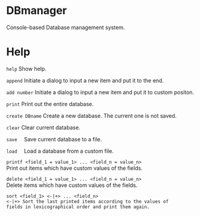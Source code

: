 # DBmanager

Console-based Database management system.

# Help

<code>help</code>
   Show help.

<code>append</code>
   Initiate a dialog to input a new item and put it to the end.

<code>add number</code>
   Initiate a dialog to input a new item and put it to custom positon.

<code>print</code>
   Print out the entire database.

<code>create DBname</code>
   Create a new database. The current one is not saved.

<code>clear</code>
   Clear current database.

<code>save <filename> </code>
   Save current database to a file.

<code>load <filename> </code>
   Load a database from a custom file.

<code>printf <field_1 = value_1> ... <field_n = value_n> </code>
   Print out items which have custom values of the fields.

<code>delete <field_1 = value_1> ... <field_n = value_n> </code>
   Delete items which have custom values of the fields.

<code>sort <field_1> <-|+> ... <field_n> <-|+>
   Sort the last printed items according to the values of fields in lexicographical order and print them again.
